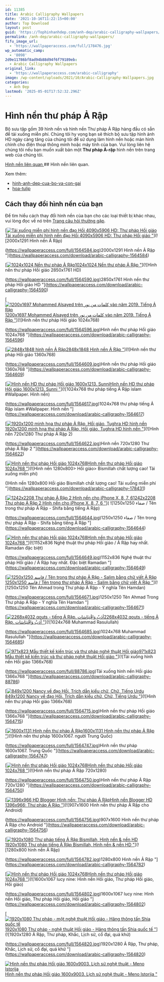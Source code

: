 ```yaml
---
id: 11385
title: Arabic Calligraphy Wallpapers
date: '2021-10-16T11:22:15+00:00'
author: Top Download
layout: post
guid: 'https://Tophinhanhdep.com/anh-dep/arabic-calligraphy-wallpapers/'
permalink: /anh-dep/arabic-calligraphy-wallpapers/
fifu_image_url:
  - 'https://wallpaperaccess.com/full/178476.jpg'
wp_automatic_camp:
  - '8098'
2d9e11786bf8ad94b88d94f6f79189eb:
  - Arabic Calligraphy Wallpapers
original_link:
  - 'https://wallpaperaccess.com/arabic-calligraphy'
image: /wp-content/uploads/2021/10/Arabic-Calligraphy-Wallpapers.jpg
categories:
  - Ảnh Đẹp
lastmod: '2025-05-01T17:52:32.296Z'
---
```

# Hình nền thư pháp Ả Rập

Bộ sưu tập gồm 39 hình nền và hình nền Thư pháp Ả Rập hàng đầu có sẵn để tải xuống miễn phí. Chúng tôi hy vọng bạn sẽ thích bộ sưu tập hình ảnh HD ngày càng tăng của chúng tôi để sử dụng làm hình nền hoặc màn hình chính cho điện thoại thông minh hoặc máy tính của bạn. Vui lòng liên hệ chúng tôi nếu bạn muốn xuất bản một **Thư pháp Ả-rập** hình nền trên trang web của chúng tôi.

[Hình nền liên quan ](#related) ## Hình nền liên quan.

   
 Xem thêm:

   
- [hinh-anh-dep-cua-bo-va-con-gai](https://tophinhanhdep.com/hinh-anh-de-thuong/hinh-anh-dep-cua-bo-va-con-gai/)
- [hoa-tulip](https://tophinhanhdep.com/hinh-hoa-dep/hoa-tulip/)

## Cách thay đổi hình nền của bạn

Để tìm hiểu cách thay đổi hình nền của bạn cho các loại thiết bị khác nhau, vui lòng đọc về nó trên [Trang câu hỏi thường gặp](https://tophinhanhdep.com/faq/).

  
[[![Tải xuống miễn phí hình nền đạo Hồi 4090x5906 HD: Thư pháp Hồi giáo](https://wallpaperaccess.com/full/178476.jpg)Tải xuống miễn phí hình nền đạo Hồi 4090x5906 HD: Thư pháp Hồi giáo "](https://wallpaperaccess.com/download/arabic-calligraphy-178476)](![2000x1291 Hình nền Ả Rập)

(https://wallpaperaccess.com/full/1564584.jpg)2000x1291 Hình nền Ả Rập "](https://wallpaperaccess.com/download/arabic-calligraphy-1564584)

[[![1024x1024 Nền thư pháp Ả Rập](https://wallpaperaccess.com/full/1564589.jpg)1024x1024 Nền thư pháp Ả Rập "](https://wallpaperaccess.com/download/arabic-calligraphy-1564589)](![Hình nền thư pháp Hồi giáo 2850x1761 HD)

(https://wallpaperaccess.com/full/1564590.jpg)2850x1761 Hình nền thư pháp Hồi giáo HD "](https://wallpaperaccess.com/download/arabic-calligraphy-1564590)

[[![1200x1697 Mohammed Alsayed trên كلمات من نور vào năm 2019. Tiếng Ả Rập](https://wallpaperaccess.com/full/1564595.jpg)1200x1697 Mohammed Alsayed trên كلمات من نور vào năm 2019. Tiếng Ả Rập "](https://wallpaperaccess.com/download/arabic-calligraphy-1564595)](![Hình nền thư pháp Hồi giáo 1024x768)

(https://wallpaperaccess.com/full/1564596.jpg)Hình nền thư pháp Hồi giáo 1024x768 "](https://wallpaperaccess.com/download/arabic-calligraphy-1564596)

[[![2848x1848 hình nền Ả Rập](https://wallpaperaccess.com/full/1564598.jpg)2848x1848 Hình nền Ả Rập "](https://wallpaperaccess.com/download/arabic-calligraphy-1564598)](![Hình nền thư pháp Hồi giáo 1360x768)

(https://wallpaperaccess.com/full/1564609.jpg)Hình nền thư pháp Hồi giáo 1360x768 "](https://wallpaperaccess.com/download/arabic-calligraphy-1564609)

[[![Hình nền HD thư pháp Hồi giáo 1600x1213.  Sunni](https://wallpaperaccess.com/full/1564612.jpg)Hình nền HD thư pháp Hồi giáo 1600x1213. Sunni "](https://wallpaperaccess.com/download/arabic-calligraphy-1564612)](![1024x768 thư pháp tiếng Ả Rập islam #Wallpaper.  Hình nền)

(https://wallpaperaccess.com/full/1564617.jpg)1024x768 thư pháp tiếng Ả Rập islam #Wallpaper. Hình nền "](https://wallpaperaccess.com/download/arabic-calligraphy-1564617)

[[![1920x1200 minh họa thư pháp Ả Rập, Hồi giáo, Tughra HD hình nền](https://wallpaperaccess.com/full/1564618.jpg)1920x1200 minh họa thư pháp Ả Rập, Hồi giáo, Tughra HD hình nền "](https://wallpaperaccess.com/download/arabic-calligraphy-1564618)](![Hình nền 720x1280 Thư pháp Ả Rập 2)

(https://wallpaperaccess.com/full/1564622.jpg)Hình nền 720x1280 Thư pháp Ả Rập 2 "](https://wallpaperaccess.com/download/arabic-calligraphy-1564622)

[[![Hình nền thư pháp Hồi giáo 1024x768](https://wallpaperaccess.com/full/1562374.jpg)Hình nền thư pháp Hồi giáo 1024x768 "](https://wallpaperaccess.com/download/arabic-calligraphy-1562374)](![Hình nền 1280x800> Hồi giáo> Bismillah chất lượng cao!  Tải xuống miễn phí)

()Hình nền 1280x800 Hồi giáo Bismillah chất lượng cao! Tải xuống miễn phí "](https://wallpaperaccess.com/download/arabic-calligraphy-178431)

[[![1242x2208 Thư pháp Ả Rập 2 Hình nền cho iPhone X, 8, 7, 6](https://wallpaperaccess.com/full/1564625.jpg)1242x2208 Thư pháp Ả Rập 2 Hình nền cho iPhone X, 8, 7, 6 "](https://wallpaperaccess.com/download/arabic-calligraphy-1564625)]( ![1250x1250 صفاء / Tên trong thư pháp Ả Rập - Shifa bằng tiếng Ả Rập)

(https://wallpaperaccess.com/full/1564644.jpg)1250x1250 صفاء / Tên trong thư pháp Ả Rập - Shifa bằng tiếng Ả Rập "](https://wallpaperaccess.com/download/arabic-calligraphy-1564644)

[[![Hình nền thư pháp Hồi giáo 1024x768](https://wallpaperaccess.com/full/1564648.jpg)Hình nền thư pháp Hồi giáo 1024x768 "](https://wallpaperaccess.com/download/arabic-calligraphy-1564648)](![1152x836 Nghệ thuật thư pháp Hồi giáo / Ả Rập hay nhất.  Ramadan đặc biệt)

(https://wallpaperaccess.com/full/1564649.jpg)1152x836 Nghệ thuật thư pháp Hồi giáo / Ả Rập hay nhất. Đặc biệt Ramadan "](https://wallpaperaccess.com/download/arabic-calligraphy-1564649)

[[![1250x1250 قاسم / Tên trong thư pháp Ả Rập - Salim bằng chữ viết Ả Rập](https://wallpaperaccess.com/full/1564661.jpg)1250x1250 قاسم / Tên trong thư pháp Ả Rập - Salim bằng chữ viết Ả Rập "](https://wallpaperaccess.com/download/arabic-calligraphy-1564661)](![1250x1250 Tên Ahmad trong Thư pháp Ả Rập - Ý nghĩa Tên Hamdan)

(https://wallpaperaccess.com/full/1564671.jpg)1250x1250 Tên Ahmad Trong Thư pháp Ả Rập - Ý nghĩa Tên Hamdan "](https://wallpaperaccess.com/download/arabic-calligraphy-1564671)

[[![2268x4032 qouts - tiếng Ả Rập.  أَدَبٌ وَاِقْتِبَاسَات](https://wallpaperaccess.com/full/1564678.jpg)2268x4032 qouts - tiếng Ả Rập. أَدَبٌ وَاِقْتِبَاسَات "](https://wallpaperaccess.com/download/arabic-calligraphy-1564678)](![1024x768 Muhammad Rasulullah)

(https://wallpaperaccess.com/full/1564685.jpg)1024x768 Muhammad Rasulullah "](https://wallpaperaccess.com/download/arabic-calligraphy-1564685)

[[![971x823 Mẫu thiết kế kiến ​​trúc và thư pháp nghệ thuật Hồi giáo](https://wallpaperaccess.com/full/1564709.jpg)971x823 Mẫu thiết kế kiến ​​trúc và thư pháp nghệ thuật Hồi giáo "](https://wallpaperaccess.com/download/arabic-calligraphy-1564709)](![Tải xuống hình nền Hồi giáo 1366x768)

(https://wallpaperaccess.com/full/88786.jpg)Tải xuống hình nền Hồi giáo 1366x768 "](https://wallpaperaccess.com/download/arabic-calligraphy-88786)

[[![849x1200 Nancy về đạo Hồi.  Trích dẫn kiểu chữ, Chữ, Tiếng Urdu](https://wallpaperaccess.com/full/1564712.jpg)849x1200 Nancy về đạo Hồi. Trích dẫn kiểu chữ, Chữ, Tiếng Urdu "](https://wallpaperaccess.com/download/arabic-calligraphy-1564712)](![Hình nền thư pháp Hồi giáo 1366x768)

(https://wallpaperaccess.com/full/1564715.jpg)Hình nền thư pháp Hồi giáo 1366x768 "](https://wallpaperaccess.com/download/arabic-calligraphy-1564715)

[[![1600x1131 Hình nền thư pháp Ả Rập](https://wallpaperaccess.com/full/1564741.jpg)1600x1131 Hình nền thư pháp Ả Rập "](https://wallpaperaccess.com/download/arabic-calligraphy-1564741)](![Hình nền thư pháp 1600x1067.  người Trung Quốc)

(https://wallpaperaccess.com/full/1564747.jpg)Hình nền thư pháp 1600x1067. Trung Quốc "](https://wallpaperaccess.com/download/arabic-calligraphy-1564747)

[[![Hình nền thư pháp Hồi giáo 1024x768](https://wallpaperaccess.com/full/1564748.jpg)Hình nền thư pháp Hồi giáo 1024x768 "](https://wallpaperaccess.com/download/arabic-calligraphy-1564748)](![Hình nền thư pháp Ả Rập 720x1280)

(https://wallpaperaccess.com/full/1564750.jpg)Hình nền thư pháp Ả Rập 720x1280 "](https://wallpaperaccess.com/download/arabic-calligraphy-1564750)

[[![1396x966 HD Blogger Hình nền: Thư pháp Ả Rập](https://wallpaperaccess.com/full/1564752.jpg)Hình nền Blogger HD 1396x966: Thư pháp Ả Rập "](https://wallpaperaccess.com/download/arabic-calligraphy-1564752)](![907x1600 Hình nền thư pháp Ả Rập cho Android)

(https://wallpaperaccess.com/full/1564756.jpg)907x1600 Hình nền thư pháp Ả Rập cho Android "](https://wallpaperaccess.com/download/arabic-calligraphy-1564756)

[[![1920x1080 Thư pháp tiếng Ả Rập Bismillah, Hình nền & nền HD](https://wallpaperaccess.com/full/1564770.jpg)1920x1080 Thư pháp tiếng Ả Rập Bismillah, Hình nền &amp; nền HD "](https://wallpaperaccess.com/download/arabic-calligraphy-1564770)](![1280x800 hình nền Ả Rập)

(https://wallpaperaccess.com/full/1564782.jpg)1280x800 Hình nền Ả Rập "](https://wallpaperaccess.com/download/arabic-calligraphy-1564782)

[[![Hình nền thư pháp Hồi giáo 1024x768](https://wallpaperaccess.com/full/1564790.jpg)Hình nền thư pháp Hồi giáo 1024x768 "](https://wallpaperaccess.com/download/arabic-calligraphy-1564790)](![1600x1067 lucy nine: Hình nền Hồi giáo, Thư pháp Hồi giáo, Hồi giáo)

(https://wallpaperaccess.com/full/1564802.jpg)1600x1067 lucy nine: Hình nền Hồi giáo, Thư pháp Hồi giáo, Hồi giáo "](https://wallpaperaccess.com/download/arabic-calligraphy-1564802)

[[![1920x1080 Thư pháp - một nghệ thuật Hồi giáo - Hãng thông tấn Shia quốc tế](https://wallpaperaccess.com/full/1564803.png)1920x1080 Thư pháp - nghệ thuật Hồi giáo - Hãng thông tấn Shia quốc tế "](https://wallpaperaccess.com/download/arabic-calligraphy-1564803)](![1920x1280 Ả Rập, Thư pháp, Khắc, Lịch sử, cổ đại, quá khứ)

(https://wallpaperaccess.com/full/1564820.jpg)1920x1280 Ả Rập, Thư pháp, Khắc, Lịch sử, cổ đại, quá khứ "](https://wallpaperaccess.com/download/arabic-calligraphy-1564820)

[![Hình nền thư pháp Hồi giáo 1600x9003.  Lịch sử nghệ thuật - Meno Istorija](https://wallpaperaccess.com/full/1564830.png)Hình nền thư pháp Hồi giáo 1600x9003. Lịch sử nghệ thuật - Meno Istorija "](https://wallpaperaccess.com/download/arabic-calligraphy-1564830)
